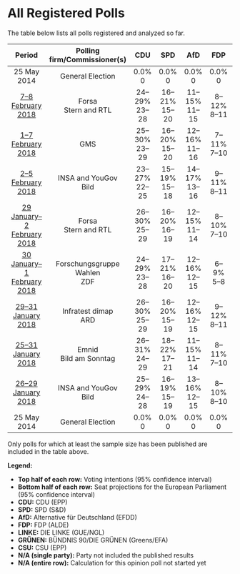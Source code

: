# All Registered Polls

The table below lists all polls registered and analyzed so far.

| Period     | Polling firm/Commissioner(s) | CDU | SPD | AfD | FDP | LINKE | GRÜNEN | CSU |
|:----------:|:----------------------------:|:--:|:--:|:--:|:--:|:--:|:--:|:--:|
| 25 May 2014 | General Election | 0.0% <br> 0 | 0.0% <br> 0 | 0.0% <br> 0 | 0.0% <br> 0 | 0.0% <br> 0 | 0.0% <br> 0 | 0.0% <br> 0 |
| [7–8 February 2018](2018-02-08-Forsa.html) | Forsa <br> Stern and RTL | 24–29% <br> 23–28 | 16–21% <br> 15–20 | 11–15% <br> 11–15 | 8–12% <br> 8–11 | 8–12% <br> 8–11 | 11–15% <br> 11–14 | 4–6% <br> 3–6 |
| [1–7 February 2018](2018-02-07-GMS.html) | GMS | 25–30% <br> 23–29 | 16–20% <br> 15–20 | 12–16% <br> 11–16 | 7–11% <br> 7–10 | 7–11% <br> 7–10 | 11–15% <br> 11–15 | 4–6% <br> 4–6 |
| [2–5 February 2018](2018-02-05-INSAandYouGov.html) | INSA and YouGov <br> Bild | 23–27% <br> 22–25 | 15–19% <br> 15–18 | 14–17% <br> 13–16 | 9–11% <br> 8–11 | 10–12% <br> 9–12 | 11–14% <br> 11–13 | 5–7% <br> 5–7 |
| [29 January–2 February 2018](2018-02-02-Forsa.html) | Forsa <br> Stern and RTL | 26–30% <br> 25–29 | 16–20% <br> 16–19 | 12–15% <br> 11–14 | 8–10% <br> 7–10 | 8–10% <br> 7–10 | 12–15% <br> 11–14 | 4–6% <br> 4–6 |
| [30 January–1 February 2018](2018-02-01-ForschungsgruppeWahlen.html) | Forschungsgruppe Wahlen <br> ZDF | 24–29% <br> 23–28 | 17–21% <br> 16–20 | 12–16% <br> 12–15 | 6–9% <br> 5–8 | 9–13% <br> 9–12 | 12–16% <br> 12–15 | 4–6% <br> 4–6 |
| [29–31 January 2018](2018-01-31-Infratestdimap.html) | Infratest dimap <br> ARD | 26–30% <br> 25–29 | 16–20% <br> 15–19 | 12–16% <br> 12–15 | 9–12% <br> 8–11 | 9–13% <br> 9–12 | 9–13% <br> 9–12 | 4–6% <br> 4–6 |
| [25–31 January 2018](2018-01-31-Emnid.html) | Emnid <br> Bild am Sonntag | 26–31% <br> 24–29 | 18–22% <br> 17–21 | 11–15% <br> 11–14 | 8–11% <br> 7–10 | 8–12% <br> 8–11 | 9–13% <br> 9–12 | 4–6% <br> 4–6 |
| [26–29 January 2018](2018-01-29-INSAandYouGov.html) | INSA and YouGov <br> Bild | 25–29% <br> 24–28 | 16–19% <br> 15–19 | 13–16% <br> 12–15 | 8–10% <br> 8–10 | 10–13% <br> 9–12 | 10–13% <br> 9–12 | 6–8% <br> 6–8 |
| 25 May 2014 | General Election | 0.0% <br> 0 | 0.0% <br> 0 | 0.0% <br> 0 | 0.0% <br> 0 | 0.0% <br> 0 | 0.0% <br> 0 | 0.0% <br> 0 |

Only polls for which at least the sample size has been published are included in the table above.

**Legend:**
+ **Top half of each row:** Voting intentions (95% confidence interval)
+ **Bottom half of each row:** Seat projections for the European Parliament (95% confidence interval)
+ **CDU:** CDU (EPP)
+ **SPD:** SPD (S&D)
+ **AfD:** Alternative für Deutschland (EFDD)
+ **FDP:** FDP (ALDE)
+ **LINKE:** DIE LINKE (GUE/NGL)
+ **GRÜNEN:** BÜNDNIS 90/DIE GRÜNEN (Greens/EFA)
+ **CSU:** CSU (EPP)
+ **N/A (single party):** Party not included the published results
+ **N/A (entire row):** Calculation for this opinion poll not started yet

